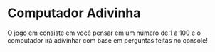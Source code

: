 # Computador Adivinha

O jogo em consiste em você pensar em um número de 1 a 100 e o computador irá adivinhar com base em perguntas feitas no console!
